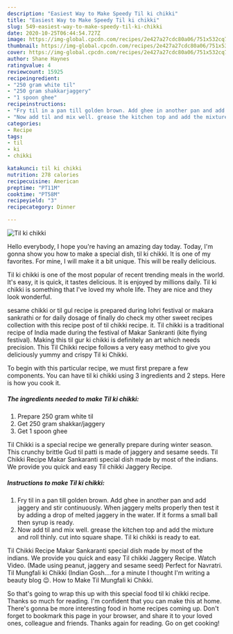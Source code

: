 ```yaml
---
description: "Easiest Way to Make Speedy Til ki chikki"
title: "Easiest Way to Make Speedy Til ki chikki"
slug: 549-easiest-way-to-make-speedy-til-ki-chikki
date: 2020-10-25T06:44:54.727Z
image: https://img-global.cpcdn.com/recipes/2e427a27cdc80a06/751x532cq70/til-ki-chikki-recipe-main-photo.jpg
thumbnail: https://img-global.cpcdn.com/recipes/2e427a27cdc80a06/751x532cq70/til-ki-chikki-recipe-main-photo.jpg
cover: https://img-global.cpcdn.com/recipes/2e427a27cdc80a06/751x532cq70/til-ki-chikki-recipe-main-photo.jpg
author: Shane Haynes
ratingvalue: 4
reviewcount: 15925
recipeingredient:
- "250 gram white til"
- "250 gram shakkarjaggery"
- "1 spoon ghee"
recipeinstructions:
- "Fry til in a pan till golden brown. Add ghee in another pan and add jaggery and stir continuously. When jaggery melts properly then test it by adding a drop of melted jaggery in the water. If it forms a small ball then syrup is ready."
- "Now add til and mix well. grease the kitchen top and add the mixture and roll thinly. cut into square shape. Til ki chikki is ready to eat."
categories:
- Recipe
tags:
- til
- ki
- chikki

katakunci: til ki chikki 
nutrition: 278 calories
recipecuisine: American
preptime: "PT11M"
cooktime: "PT58M"
recipeyield: "3"
recipecategory: Dinner

---
```



![Til ki chikki](https://img-global.cpcdn.com/recipes/2e427a27cdc80a06/751x532cq70/til-ki-chikki-recipe-main-photo.jpg)

Hello everybody, I hope you're having an amazing day today. Today, I'm gonna show you how to make a special dish, til ki chikki. It is one of my favorites. For mine, I will make it a bit unique. This will be really delicious.

Til ki chikki is one of the most popular of recent trending meals in the world. It's easy, it is quick, it tastes delicious. It is enjoyed by millions daily. Til ki chikki is something that I've loved my whole life. They are nice and they look wonderful.

sesame chikki or til gul recipe is prepared during lohri festival or makara sankrathi or for daily dosage of finally do check my other sweet recipes collection with this recipe post of til chikki recipe. it. Til chikki is a traditional recipe of India made during the festival of Makar Sankranti (kite flying festival). Making this til gur ki chikki is definitely an art which needs precision. This Til Chikki recipe follows a very easy method to give you deliciously yummy and crispy Til ki Chikki.


To begin with this particular recipe, we must first prepare a few components. You can have til ki chikki using 3 ingredients and 2 steps. Here is how you cook it.

<!--inarticleads1-->

##### The ingredients needed to make Til ki chikki:

1. Prepare 250 gram white til
1. Get 250 gram shakkar/jaggery
1. Get 1 spoon ghee


Til Chikki is a special recipe we generally prepare during winter season. This crunchy brittle Gud til patti is made of jaggery and sesame seeds. Til Chikki Recipe Makar Sankaranti special dish made by most of the indians. We provide you quick and easy Til chikki Jaggery Recipe. 

<!--inarticleads2-->

##### Instructions to make Til ki chikki:

1. Fry til in a pan till golden brown. Add ghee in another pan and add jaggery and stir continuously. When jaggery melts properly then test it by adding a drop of melted jaggery in the water. If it forms a small ball then syrup is ready.
1. Now add til and mix well. grease the kitchen top and add the mixture and roll thinly. cut into square shape. Til ki chikki is ready to eat.


Til Chikki Recipe Makar Sankaranti special dish made by most of the indians. We provide you quick and easy Til chikki Jaggery Recipe. Watch Video. (Made using peanut, jaggery and sesame seed) Perfect for Navratri. Til Mungfali ki Chikki (Indian Gosh….for a minute I thought I&#39;m writing a beauty blog 😉. How to Make Til Mungfali ki Chikki. 

So that's going to wrap this up with this special food til ki chikki recipe. Thanks so much for reading. I'm confident that you can make this at home. There's gonna be more interesting food in home recipes coming up. Don't forget to bookmark this page in your browser, and share it to your loved ones, colleague and friends. Thanks again for reading. Go on get cooking!
